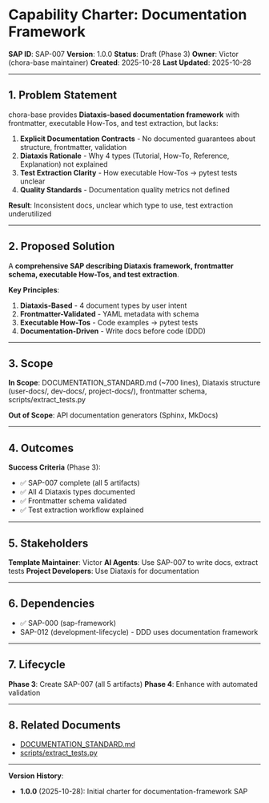 # Capability Charter: Documentation Framework

**SAP ID**: SAP-007
**Version**: 1.0.0
**Status**: Draft (Phase 3)
**Owner**: Victor (chora-base maintainer)
**Created**: 2025-10-28
**Last Updated**: 2025-10-28

---

## 1. Problem Statement

chora-base provides **Diataxis-based documentation framework** with frontmatter, executable How-Tos, and test extraction, but lacks:

1. **Explicit Documentation Contracts** - No documented guarantees about structure, frontmatter, validation
2. **Diataxis Rationale** - Why 4 types (Tutorial, How-To, Reference, Explanation) not explained
3. **Test Extraction Clarity** - How executable How-Tos → pytest tests unclear
4. **Quality Standards** - Documentation quality metrics not defined

**Result**: Inconsistent docs, unclear which type to use, test extraction underutilized

---

## 2. Proposed Solution

A **comprehensive SAP describing Diataxis framework, frontmatter schema, executable How-Tos, and test extraction**.

**Key Principles**:
1. **Diataxis-Based** - 4 document types by user intent
2. **Frontmatter-Validated** - YAML metadata with schema
3. **Executable How-Tos** - Code examples → pytest tests
4. **Documentation-Driven** - Write docs before code (DDD)

---

## 3. Scope

**In Scope**: DOCUMENTATION_STANDARD.md (~700 lines), Diataxis structure (user-docs/, dev-docs/, project-docs/), frontmatter schema, scripts/extract_tests.py

**Out of Scope**: API documentation generators (Sphinx, MkDocs)

---

## 4. Outcomes

**Success Criteria** (Phase 3):
- ✅ SAP-007 complete (all 5 artifacts)
- ✅ All 4 Diataxis types documented
- ✅ Frontmatter schema validated
- ✅ Test extraction workflow explained

---

## 5. Stakeholders

**Template Maintainer**: Victor
**AI Agents**: Use SAP-007 to write docs, extract tests
**Project Developers**: Use Diataxis for documentation

---

## 6. Dependencies

- ✅ SAP-000 (sap-framework)
- SAP-012 (development-lifecycle) - DDD uses documentation framework

---

## 7. Lifecycle

**Phase 3**: Create SAP-007 (all 5 artifacts)
**Phase 4**: Enhance with automated validation

---

## 8. Related Documents

- [DOCUMENTATION_STANDARD.md](/static-template/DOCUMENTATION_STANDARD.md)
- [scripts/extract_tests.py](/static-template/scripts/extract_tests.py)

---

**Version History**:
- **1.0.0** (2025-10-28): Initial charter for documentation-framework SAP
